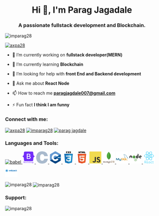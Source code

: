 <h1 align="center">Hi 👋, I'm Parag Jagadale</h1>
<h3 align="center">A passionate fullstack development and Blockchain.</h3>

<p align="left"> <img src="https://komarev.com/ghpvc/?username=imparag28&label=Profile%20views&color=0e75b6&style=flat" alt="imparag28" /> </p>

<p align="left"> <a href="https://twitter.com/axpa28" target="blank"><img src="https://img.shields.io/twitter/follow/axpa28?logo=twitter&style=for-the-badge" alt="axpa28" /></a> </p>

- 🔭 I’m currently working on **fullstack developer(MERN)**

- 🌱 I’m currently learning **Blockchain**

- 🤝 I’m looking for help with **front End and Backend development**

- 💬 Ask me about **React Node**

- 📫 How to reach me **paragjagdale007@gmail.com**

- ⚡ Fun fact **I think I am funny**

<h3 align="left">Connect with me:</h3>
<p align="left">
<a href="https://twitter.com/axpa28" target="blank"><img align="center" src="https://cdn.jsdelivr.net/npm/simple-icons@3.0.1/icons/twitter.svg" alt="axpa28" height="30" width="40" /></a>
<a href="https://instagram.com/imparag28" target="blank"><img align="center" src="https://cdn.jsdelivr.net/npm/simple-icons@3.0.1/icons/instagram.svg" alt="imparag28" height="30" width="40" /></a>
<a href="https://www.youtube.com/c/parag jagdale" target="blank"><img align="center" src="https://cdn.jsdelivr.net/npm/simple-icons@3.0.1/icons/youtube.svg" alt="parag jagdale" height="30" width="40" /></a>
</p>

<h3 align="left">Languages and Tools:</h3>
<p align="left"> <a href="https://babeljs.io/" target="_blank"> <img src="https://www.vectorlogo.zone/logos/babeljs/babeljs-icon.svg" alt="babel" width="40" height="40"/> </a> <a href="https://getbootstrap.com" target="_blank"> <img src="https://raw.githubusercontent.com/devicons/devicon/master/icons/bootstrap/bootstrap-plain-wordmark.svg" alt="bootstrap" width="40" height="40"/> </a> <a href="https://www.cprogramming.com/" target="_blank"> <img src="https://raw.githubusercontent.com/devicons/devicon/master/icons/c/c-original.svg" alt="c" width="40" height="40"/> </a> <a href="https://www.w3schools.com/cpp/" target="_blank"> <img src="https://raw.githubusercontent.com/devicons/devicon/master/icons/cplusplus/cplusplus-original.svg" alt="cplusplus" width="40" height="40"/> </a> <a href="https://www.w3schools.com/css/" target="_blank"> <img src="https://raw.githubusercontent.com/devicons/devicon/master/icons/css3/css3-original-wordmark.svg" alt="css3" width="40" height="40"/> </a> <a href="https://www.w3.org/html/" target="_blank"> <img src="https://raw.githubusercontent.com/devicons/devicon/master/icons/html5/html5-original-wordmark.svg" alt="html5" width="40" height="40"/> </a> <a href="https://developer.mozilla.org/en-US/docs/Web/JavaScript" target="_blank"> <img src="https://raw.githubusercontent.com/devicons/devicon/master/icons/javascript/javascript-original.svg" alt="javascript" width="40" height="40"/> </a> <a href="https://www.mongodb.com/" target="_blank"> <img src="https://raw.githubusercontent.com/devicons/devicon/master/icons/mongodb/mongodb-original-wordmark.svg" alt="mongodb" width="40" height="40"/> </a> <a href="https://www.mysql.com/" target="_blank"> <img src="https://raw.githubusercontent.com/devicons/devicon/master/icons/mysql/mysql-original-wordmark.svg" alt="mysql" width="40" height="40"/> </a> <a href="https://nodejs.org" target="_blank"> <img src="https://raw.githubusercontent.com/devicons/devicon/master/icons/nodejs/nodejs-original-wordmark.svg" alt="nodejs" width="40" height="40"/> </a> <a href="https://reactjs.org/" target="_blank"> <img src="https://raw.githubusercontent.com/devicons/devicon/master/icons/react/react-original-wordmark.svg" alt="react" width="40" height="40"/> </a> <a href="https://webpack.js.org" target="_blank"> <img src="https://raw.githubusercontent.com/devicons/devicon/d00d0969292a6569d45b06d3f350f463a0107b0d/icons/webpack/webpack-original-wordmark.svg" alt="webpack" width="40" height="40"/> </a> </p>



<p><img align="left" src="https://github-readme-stats.vercel.app/api/top-langs?username=imparag28&show_icons=true&locale=en&layout=compact" alt="imparag28" /></p>

<p>&nbsp;<img align="center" src="https://github-readme-stats.vercel.app/api?username=imparag28&show_icons=true&locale=en" alt="imparag28" /></p>

<h3 align="left">Support:</h3>
<p><a href="https://www.buymeacoffee.com/imparag28"> <img align="left" src="https://cdn.buymeacoffee.com/buttons/v2/default-yellow.png" height="50" width="210" alt="imparag28" /></a></p><br><br>
